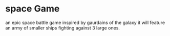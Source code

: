# space Game
 an epic space battle game inspired by gaurdains of the galaxy
 it will feature an army of smaller ships fighting against 3 large ones. 

